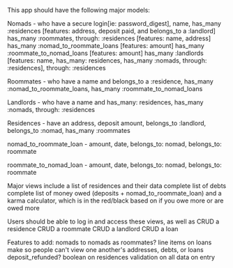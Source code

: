 This app should have the following major models:

Nomads - who have a secure login[ie: password_digest], name, has_many :residences [features: address, deposit paid, and belongs_to a :landlord]
                                        has_many :roommates, through: :residences [features: name, address]
                                        has_many :nomad_to_roommate_loans [features: amount]
                                        has_many :roommate_to_nomad_loans [features: amount]
                                        has_many :landlords [features: name, has_many: residences, has_many :nomads, through: :residences], through: :residences

Roommates - who have a name and belongs_to a :residence, has_many :nomad_to_roommate_loans, has_many :roommate_to_nomad_loans

Landlords - who have a name and has_many: residences, has_many :nomads, through: :residences

Residences - have an address, deposit amount, belongs_to :landlord, belongs_to :nomad, has_many :roommates

nomad_to_roommate_loan - amount, date, belongs_to: nomad, belongs_to: roommate

roommate_to_nomad_loan - amount, date, belongs_to: nomad, belongs_to: roommate


Major views include a list of residences and their data
                    complete list of debts
                    complete list of money owed (deposits + nomad_to_roommate_loan)
                    and a karma calculator, which is in the red/black based on if you owe more or are owed more

Users should be able to log in and access these views, as well as CRUD a residence
                                                                  CRUD a roommate
                                                                  CRUD a landlord
                                                                  CRUD a loan


Features to add:
                  nomads to nomads as roommates?
                  line items on loans
                  make so people can't view one another's addresses, debts, or loans
                  deposit_refunded? boolean on residences
                  validation on all data on entry
